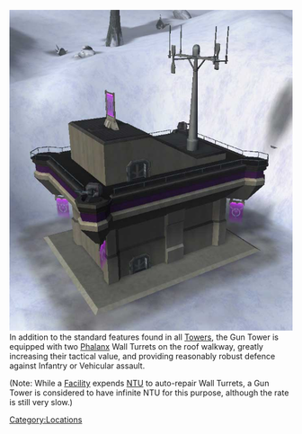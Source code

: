![](../images/Gun.jpg "fig:Gun.jpg") In addition to the standard features found in
all [Towers](Towers.md), the Gun Tower is equipped with two
[Phalanx](../items/Phalanx.md) Wall Turrets on the roof walkway, greatly
increasing their tactical value, and providing reasonably robust defence
against Infantry or Vehicular assault.

(Note: While a [Facility](Facilities.md) expends
[NTU](../items/NTU.md) to auto-repair Wall Turrets, a Gun Tower is
considered to have infinite NTU for this purpose, although the rate is
still very slow.)

[Category:Locations](Category:Locations.md)

